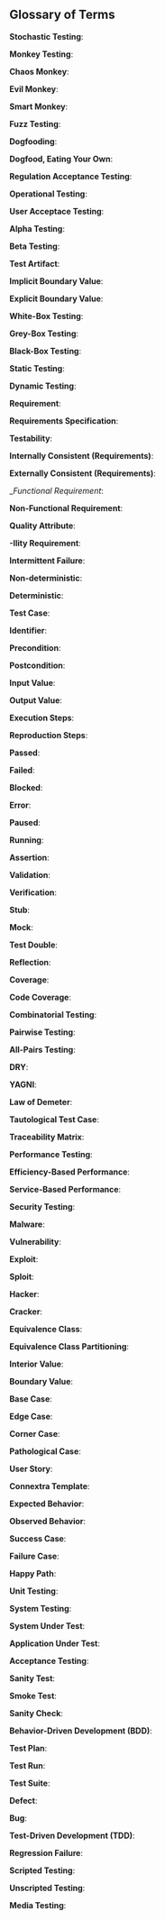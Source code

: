 ## Glossary of Terms

__Stochastic Testing__:

__Monkey Testing__:

__Chaos Monkey__:

__Evil Monkey__:

__Smart Monkey__:

__Fuzz Testing__:

__Dogfooding__:

__Dogfood, Eating Your Own__:

__Regulation Acceptance Testing__:

__Operational Testing__:

__User Acceptace Testing__:

__Alpha Testing__:

__Beta Testing__:

__Test Artifact__:

__Implicit Boundary Value__:

__Explicit Boundary Value__:

__White-Box Testing__:

__Grey-Box Testing__:

__Black-Box Testing__:

__Static Testing__:

__Dynamic Testing__:

__Requirement__:

__Requirements Specification__:

__Testability__:

__Internally Consistent (Requirements)__:

__Externally Consistent (Requirements)__:

__Functional Requirement_:

__Non-Functional Requirement__:

__Quality Attribute__:

__-Ility Requirement__:

__Intermittent Failure__:

__Non-deterministic__:

__Deterministic__:

__Test Case__:

__Identifier__:

__Precondition__:

__Postcondition__:

__Input Value__:

__Output Value__:

__Execution Steps__:

__Reproduction Steps__:

__Passed__:

__Failed__:

__Blocked__:

__Error__:

__Paused__:

__Running__:

__Assertion__:

__Validation__:

__Verification__:

__Stub__:

__Mock__:

__Test Double__:

__Reflection__:

__Coverage__:

__Code Coverage__:

__Combinatorial Testing__:

__Pairwise Testing__:

__All-Pairs Testing__:

__DRY__:

__YAGNI__:

__Law of Demeter__:

__Tautological Test Case__:

__Traceability Matrix__:

__Performance Testing__:

__Efficiency-Based Performance__:

__Service-Based Performance__:

__Security Testing__:

__Malware__:

__Vulnerability__:

__Exploit__:

__Sploit__:

__Hacker__:

__Cracker__:

__Equivalence Class__:

__Equivalence Class Partitioning__:

__Interior Value__:

__Boundary Value__:

__Base Case__:

__Edge Case__:

__Corner Case__:

__Pathological Case__:

__User Story__:

__Connextra Template__:

__Expected Behavior__:

__Observed Behavior__:

__Success Case__:

__Failure Case__:

__Happy Path__:

__Unit Testing__:

__System Testing__:

__System Under Test__:

__Application Under Test__:

__Acceptance Testing__:

__Sanity Test__:

__Smoke Test__:

__Sanity Check__:

__Behavior-Driven Development (BDD)__:

__Test Plan__:

__Test Run__:

__Test Suite__:

__Defect__:

__Bug__:

__Test-Driven Development (TDD)__:

__Regression Failure__:

__Scripted Testing__:

__Unscripted Testing__:

__Media Testing__: